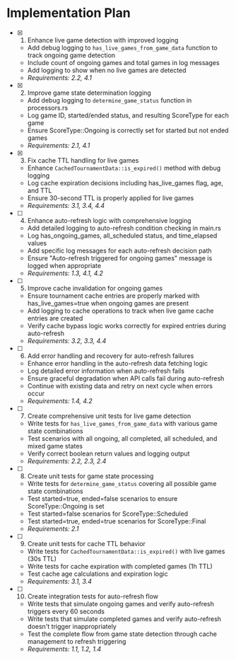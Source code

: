 # Implementation Plan

- [x] 1. Enhance live game detection with improved logging
  - Add debug logging to `has_live_games_from_game_data` function to track ongoing game detection
  - Include count of ongoing games and total games in log messages
  - Add logging to show when no live games are detected
  - _Requirements: 2.2, 4.1_

- [x] 2. Improve game state determination logging
  - Add debug logging to `determine_game_status` function in processors.rs
  - Log game ID, started/ended status, and resulting ScoreType for each game
  - Ensure ScoreType::Ongoing is correctly set for started but not ended games
  - _Requirements: 2.1, 4.1_

- [x] 3. Fix cache TTL handling for live games
  - Enhance `CachedTournamentData::is_expired()` method with debug logging
  - Log cache expiration decisions including has_live_games flag, age, and TTL
  - Ensure 30-second TTL is properly applied for live games
  - _Requirements: 3.1, 3.4, 4.4_

- [ ] 4. Enhance auto-refresh logic with comprehensive logging
  - Add detailed logging to auto-refresh condition checking in main.rs
  - Log has_ongoing_games, all_scheduled status, and time_elapsed values
  - Add specific log messages for each auto-refresh decision path
  - Ensure "Auto-refresh triggered for ongoing games" message is logged when appropriate
  - _Requirements: 1.3, 4.1, 4.2_

- [ ] 5. Improve cache invalidation for ongoing games
  - Ensure tournament cache entries are properly marked with has_live_games=true when ongoing games are present
  - Add logging to cache operations to track when live game cache entries are created
  - Verify cache bypass logic works correctly for expired entries during auto-refresh
  - _Requirements: 3.2, 3.3, 4.4_

- [ ] 6. Add error handling and recovery for auto-refresh failures
  - Enhance error handling in the auto-refresh data fetching logic
  - Log detailed error information when auto-refresh fails
  - Ensure graceful degradation when API calls fail during auto-refresh
  - Continue with existing data and retry on next cycle when errors occur
  - _Requirements: 1.4, 4.2_

- [ ] 7. Create comprehensive unit tests for live game detection
  - Write tests for `has_live_games_from_game_data` with various game state combinations
  - Test scenarios with all ongoing, all completed, all scheduled, and mixed game states
  - Verify correct boolean return values and logging output
  - _Requirements: 2.2, 2.3, 2.4_

- [ ] 8. Create unit tests for game state processing
  - Write tests for `determine_game_status` covering all possible game state combinations
  - Test started=true, ended=false scenarios to ensure ScoreType::Ongoing is set
  - Test started=false scenarios for ScoreType::Scheduled
  - Test started=true, ended=true scenarios for ScoreType::Final
  - _Requirements: 2.1_

- [ ] 9. Create unit tests for cache TTL behavior
  - Write tests for `CachedTournamentData::is_expired()` with live games (30s TTL)
  - Write tests for cache expiration with completed games (1h TTL)
  - Test cache age calculations and expiration logic
  - _Requirements: 3.1, 3.4_

- [ ] 10. Create integration tests for auto-refresh flow
  - Write tests that simulate ongoing games and verify auto-refresh triggers every 60 seconds
  - Write tests that simulate completed games and verify auto-refresh doesn't trigger inappropriately
  - Test the complete flow from game state detection through cache management to refresh triggering
  - _Requirements: 1.1, 1.2, 1.4_